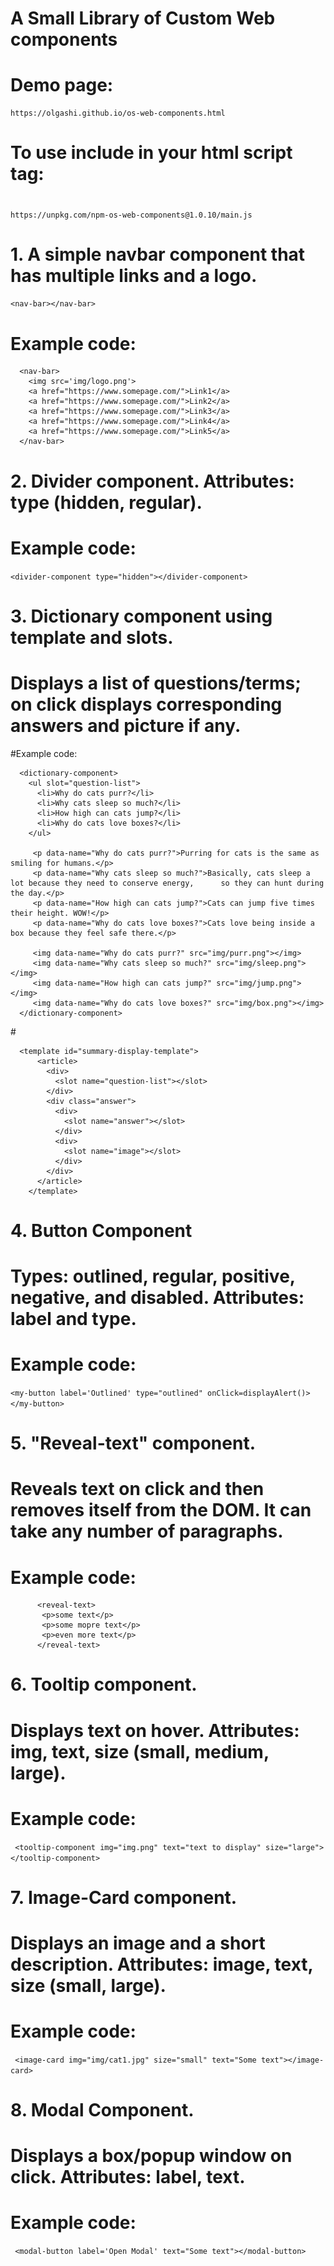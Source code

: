 # A Small Library of Custom Web components
# Demo page:
```
https://olgashi.github.io/os-web-components.html
```

# To use include in your html script tag:
# 
```
https://unpkg.com/npm-os-web-components@1.0.10/main.js
```
# 1. A simple navbar component that has multiple links and a logo.
```<nav-bar></nav-bar>```
# Example code:
```
  <nav-bar>
    <img src='img/logo.png'>
    <a href="https://www.somepage.com/">Link1</a>
    <a href="https://www.somepage.com/">Link2</a>
    <a href="https://www.somepage.com/">Link3</a>
    <a href="https://www.somepage.com/">Link4</a>
    <a href="https://www.somepage.com/">Link5</a>
  </nav-bar>
  ```
   
# 2. Divider component. Attributes: type (hidden, regular).
# Example code:
```<divider-component type="hidden"></divider-component>```

# 3. Dictionary component using template and slots.
# Displays a list of questions/terms; on click displays corresponding answers and picture if any.
   
#Example code:

```
  <dictionary-component>
    <ul slot="question-list">
      <li>Why do cats purr?</li>
      <li>Why cats sleep so much?</li>
      <li>How high can cats jump?</li>
      <li>Why do cats love boxes?</li>
    </ul>

     <p data-name="Why do cats purr?">Purring for cats is the same as smiling for humans.</p>
     <p data-name="Why cats sleep so much?">Basically, cats sleep a lot because they need to conserve energy,      so they can hunt during the day.</p>
     <p data-name="How high can cats jump?">Cats can jump five times their height. WOW!</p>
     <p data-name="Why do cats love boxes?">Cats love being inside a box because they feel safe there.</p>

     <img data-name="Why do cats purr?" src="img/purr.png"></img>
     <img data-name="Why cats sleep so much?" src="img/sleep.png"></img>
     <img data-name="How high can cats jump?" src="img/jump.png"></img>
     <img data-name="Why do cats love boxes?" src="img/box.png"></img>
  </dictionary-component>
 ```
#<!-- Template is used to insert appropriate answers and images in slots -->
``` 
  <template id="summary-display-template">
      <article>
        <div>
          <slot name="question-list"></slot>
        </div>
        <div class="answer">
          <div>
            <slot name="answer"></slot>
          </div>
          <div>
            <slot name="image"></slot>
          </div>
        </div>
      </article>
    </template>
```
  
# 4. Button Component
# Types: outlined, regular, positive, negative, and disabled. Attributes: label and type.
# Example code:
```<my-button label='Outlined' type="outlined" onClick=displayAlert()></my-button>```

# 5. "Reveal-text" component.
# Reveals text on click and then removes itself from the DOM. It can take any number of paragraphs.
# Example code:
```   
      <reveal-text>
       <p>some text</p>
       <p>some mopre text</p>
       <p>even more text</p>
      </reveal-text>
```

# 6. Tooltip component.
# Displays text on hover. Attributes: img, text, size (small, medium, large).
# Example code:
``` <tooltip-component img="img.png" text="text to display" size="large"></tooltip-component>```

# 7. Image-Card component.
# Displays an image and a short description. Attributes: image, text, size (small, large).
# Example code:
``` <image-card img="img/cat1.jpg" size="small" text="Some text"></image-card>```
    
# 8. Modal Component.
# Displays a box/popup window on click. Attributes: label, text.
# Example code:
``` <modal-button label='Open Modal' text="Some text"></modal-button>```
